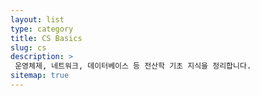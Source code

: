 ```yaml
---
layout: list
type: category
title: CS Basics
slug: cs
description: >
 운영체제, 네트워크, 데이터베이스 등 전산학 기초 지식을 정리합니다.
sitemap: true
---
```

